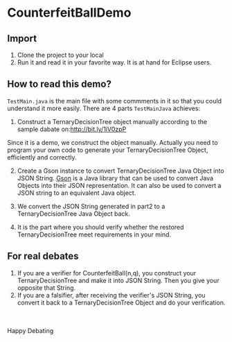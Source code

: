 CounterfeitBallDemo
====================


Import
--------------------------------------
1. Clone the project to your local
2. Run it and read it in your favorite way. It is at hand for Eclipse users.


How to read this demo?
--------------------------------------
`TestMain.java` is the main file with some commments in it so that you could understand it more easily. There are 4 parts `TestMainJava` achieves:

1. Construct a TernaryDecisionTree object manually according to the sample dabate on:http://bit.ly/1iV0zpP 

  Since it is a demo, we construct the object manually. Actually you need to program your own code to generate your  TernaryDecisionTree Object, efficiently and correctly.

2. Create a Gson instance to convert TernaryDecisionTree Java Object into JSON String.  [Gson](http://code.google.com/p/google-gson/) is a Java library that can be used to convert Java Objects into their JSON representation. It can also be used to convert a JSON string to an equivalent Java object. 

3. We convert the JSON String generated in part2 to a TernaryDecisionTree Java Object back.

4. It is the part where you should verify whether the restored TernaryDecisionTree meet requirements in your mind.


For real debates
--------------------------------------
1. If you are a verifier for CounterfeitBall(n,q), you construct your TernaryDecisionTree and make it into JSON String. Then you give your opposite that String.
2. If you are a falsifier, after receiving the verifier's JSON String, you convert it back to a TernaryDecisionTree Object and do your verification.
  
  
  
<br>
<br>
Happy Debating
